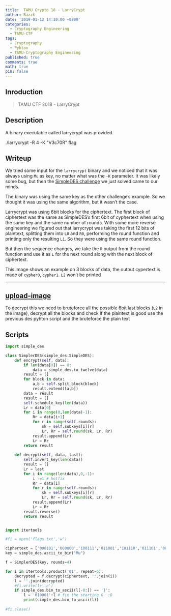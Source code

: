 ```yaml
---
title:  TAMU Crypto 18 - LarryCrypt
author: Razzk
date: '2019-01-12 14:10:00 +0800'
categories:
  - Cryptography Engineering 
  - TAMU-CTF
tags:
  - Cryptography
  - Pyhton
  - TAMU-Cryptography Engineering
published: true
comments: true
math: true
pin: false
---
```


## Inroduction

>  TAMU CTF 2018 - LarryCrypt 

## Description

A binary executable called larrycrypt was provided.

./larrycrypt -R 4 -K "V3c70R" flag

## Writeup

We tried some input for the `larrycrypt` binary and we noticed that it was always using `Mu` as key, no matter what was the `-K` parameter.
It was likely some bug, but then the [SimpleDES challenge](https://razzk.net/posts/TAMU-18-SimpleDES/)  we just solved came to our minds.

The binary was using the same key as the other challenge’s example.
So we thought it was using the same algorithm, but it wasn’t the case.

Larrycrypt was using 6bit blocks for the ciphertext.
The first block of ciphertext was the same as SimpleDES’s first 6bit of cyphertext when using the same key and the same number of rounds. With some more reverse engineering we figured out that larrycrypt was taking the first 12 bits of plaintext, splitting them into `L0` and `R0`, performing the round function and printing only the resulting `L1`.
So they were using the same round function.

But then the sequence changes, we take the `R` output from the round function and use it as `L` for the next round along with the next block of ciphertext.

This image shows an example on 3 blocks of data, the output cypertext is made of `cypher0`, `cypher1`. `L2` won’t be printed

---
[upload-image](/assets/img/sample/upload-image.png)
---

To decrypt this we need to bruteforce all the possible 6bit last blocks (`L2` in the image), decrypt all the blocks and check if the plaintext is good use the previous des pyhton script and the bruteforce the plain text 

## Scripts 
  
```python
import simple_des

class SimplerDES(simple_des.SimpleDES):
    def encrypt(self, data):
        if len(data[0]) == 8:
            data = simple_des.to_twelve(data)
        result = []
        for block in data:
            a,b = self.split_block(block)
            result.extend([a,b])
        data = result
        result = []
        self.schedule_key(len(data))
        Lr = data[0]
        for i in range(0,len(data)-1):
            Rr = data[i+1]
            for r in range(self.rounds):
                sk = self.subkeys[i][r]
                Lr, Rr = self.round(sk, Lr, Rr)
            result.append(Lr)
            Lr = Rr
        return result
    
    def decrypt(self, data, last):
        self.invert_key(len(data))
        result = []
        Lr = last
        for i in range(len(data),0,-1):
            i -=1 # hotfix
            Rr = data[i]
            for r in range(self.rounds):
                sk = self.subkeys[i][r]
                Lr, Rr = self.round(sk, Lr, Rr)
            result.append(Lr)
            Lr = Rr
        result.reverse()
        return result


import itertools

#fi = open('flags.txt','w')

ciphertext = ['000101','000000','100111','011001','101110','011101','001110','101111','010001','101111','110000','001001','110010','111011','110111','010001','000100','101011','100010','100010','000001','010100','001111','010010','111110','001110','000111']
key = simple_des.ascii_to_bin("Mu")

f = SimplerDES(key, rounds=4)

for i in itertools.product('01', repeat=6):
    decrypted = f.decrypt(ciphertext, ''.join(i))
    l = ''.join(decrypted)
    #fi.write(l+'\n')
    if simple_des.bin_to_ascii(l[-8:]) == '}':
        l = '010001'+l # fix the starting G  :D
        print(simple_des.bin_to_ascii(l))
    
#fi.close()    
```


